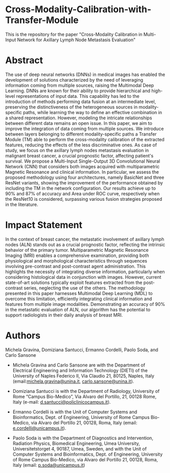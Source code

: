 # Cross-Modality-Calibration-with-Transfer-Module

This is the repository for the paper "Cross-Modality Calibration in Multi-Input Network for Axillary Lymph Node Metastasis Evaluation"

# Abstract
The use of deep neural networks (DNNs) in medical images has enabled the development of solutions characterized by the need of leveraging information coming from multiple sources, raising the Multimodal Deep Learning. DNNs are known for their ability to provide hierarchical and high-level representations of input data. This capability has led to the introduction of methods performing data fusion at an intermediate level, preserving the distinctiveness of the heterogeneous sources in modality-specific paths, while learning the way to define an effective combination in a shared representation. However, modeling the intricate relationships between different data remains an open issue. In this paper, we aim to improve the integration of data coming from multiple sources. We introduce between layers belonging to different modality-specific paths a Transfer Module (TM) able to perform the cross-modality calibration of the extracted features, reducing the effects of the less discriminative ones. As case of study, we focus on the axillary lymph nodes metastasis evaluation in malignant breast cancer, a crucial prognostic factor, affecting patient's survival. We propose a Multi-Input Single-Output 3D Convolutional Neural Network (CNN) that considers both images acquired with multiparametric Magnetic Resonance and clinical information. In particular, we assess the proposed methodology using four architectures, namely BasicNet and three ResNet variants, showing the improvement of the performance obtained by including the TM in the network configuration. Our results achieve up to 90\% and 87\% of accuracy and Area under ROC curve, respectively when the ResNet10 is considered, surpassing various fusion strategies proposed in the literature.

# Impact Statement
In the context of breast cancer, the metastatic involvement of axillary lymph nodes (ALN) stands out as a crucial prognostic factor, reflecting the intrinsic behavior of the primary tumor. Multiparametric Magnetic Resonance Imaging (MRI) enables a comprehensive examination, providing both physiological and morphological characteristics through sequences involving pre-contrast and post-contrast agent administration. This highlights the necessity of integrating diverse information, particularly when considering histological data in conjunction with images. However, current state-of-art solutions typically exploit features extracted from the post-contrast series, neglecting the use of the others. The methodology presented in this paper harnesses Multimodal Deep Learning (MDL) to overcome this limitation, efficiently integrating clinical information and features from multiple image modalities. Demonstrating an accuracy of 90% in the metastatic evaluation of ALN, our algorithm has the potential to support radiologists in their daily analysis of breast MRI.


# Authors
Michela Gravina, Domiziana Santucci, Ermanno Cordelli, Paolo Soda, and Carlo Sansone

- Michela Gravina and Carlo Sansone are with the Department of Electrical Engineering and Information Technology (DIETI) of the University of Naples Federico II, Via Claudio 21, 80125, Naples, Italy (email:michela.gravina@unina.it, carlo.sansone@unina.it).

- Domiziana Santucci is with the Department of Radiology, University of Rome “Campus Bio-Medico”, Via Alvaro del Portillo, 21, 00128 Rome, Italy (e-mail: d.santucci@policlinicocampus.it).

- Ermanno Cordelli is with the Unit of Computer Systems and Bioinformatics, Dept. of Engineering, University of Rome Campus Bio-Medico, via Alvaro del Portillo 21, 00128, Roma, Italy (email: e.cordelli@unicampus.it).

- Paolo Soda is with the Department of Diagnostics and Intervention, Radiation Physics, Biomedical Engineering, Umea University, Universitetstorget 4, 90187, Umea, Sweden, and with the Unit of Computer Systems and Bioinformatics, Dept. of Engineering, University of Rome Campus Bio-Medico, via Alvaro del Portillo 21, 00128, Roma, Italy (email: p.soda@unicampus.it)
